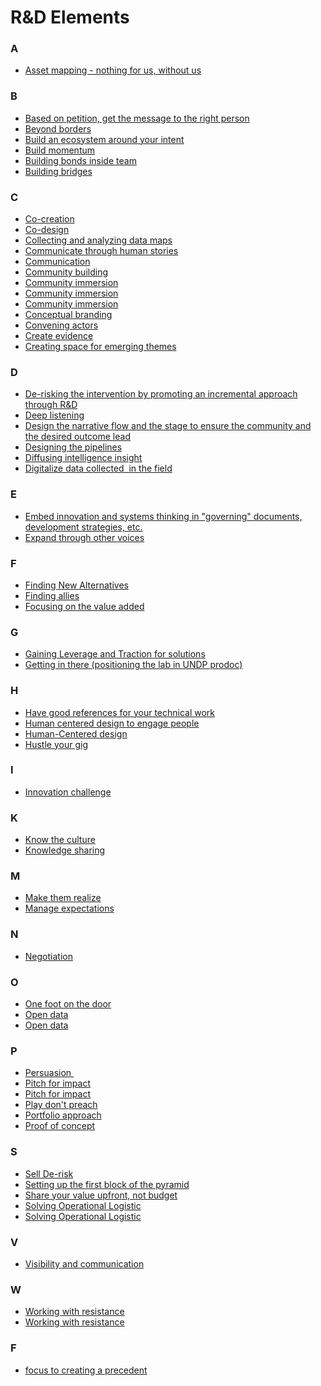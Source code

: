 # R&D Elements


<div class=multicol>

<div>

### A

- [Asset mapping - nothing for us, without us](/RnD-Archive/elements/tactics/?doc=Asset%20mapping)
</div>

<div>

### B

- [Based on petition, get the message to the right person](/RnD-Archive/elements/tactics/?doc=Based%20on%20petition%20get%20the%20message%20to%20the%20right%20person)
- [Beyond borders](/RnD-Archive/elements/tactics/?doc=Beyond%20borders)
- [Build an ecosystem around your intent](/RnD-Archive/elements/tactics/?doc=Working%20with%20ecosystems)
- [Build momentum](/RnD-Archive/elements/tactics/?doc=Using%20high%20level%20meetings%20to%20build%20momentum)
- [Building bonds inside team](/RnD-Archive/elements/tactics/?doc=Building%20bonds%20inside%20the%20team)
- [Building bridges](/RnD-Archive/elements/tactics/?doc=Building%20bridges)
</div>

<div>

### C

- [Co-creation](/RnD-Archive/elements/tactics/?doc=Co-creation)
- [Co-design](/RnD-Archive/elements/tactics/?doc=Co-design)
- [Collecting and analyzing data maps](/RnD-Archive/elements/tactics/?doc=Data%20collection)
- [Communicate through human stories](/RnD-Archive/elements/tactics/?doc=Communicate%20through%20human%20stories)
- [Communication](/RnD-Archive/elements/tactics/?doc=Focusing%20on%20communication%20strategy)
- [Community building](/RnD-Archive/elements/tactics/?doc=Community%20building)
- [Community immersion](/RnD-Archive/elements/tactics/?doc=Community%20immersion)
- [Community immersion](/RnD-Archive/elements/tactics/?doc=Immersion%20and%20engagemen)
- [Community immersion](/RnD-Archive/elements/tactics/?doc=Undertanding%20the%20community)
- [Conceptual branding](/RnD-Archive/elements/tactics/?doc=Conceptual%20branding)
- [Convening actors](/RnD-Archive/elements/tactics/?doc=Convening%20actors)
- [Create evidence](/RnD-Archive/elements/tactics/?doc=Create%20evidence)
- [Creating space for emerging themes](/RnD-Archive/elements/tactics/?doc=Creating%20space%20for%20emerging%20themes)
</div>

<div>

### D

- [De-risking the intervention by promoting an incremental approach through R&amp;D](/RnD-Archive/elements/tactics/?doc=De-risking%20the%20intervention%20by%20promoting%20an%20incremental%20approach%20trough%20R%26D)
- [Deep listening](/RnD-Archive/elements/tactics/?doc=Deep%20listening%20to%20map%20beyond%20the%20intangible)
- [Design the narrative flow and the stage to ensure the community and the desired outcome lead](/RnD-Archive/elements/tactics/?doc=Design)
- [Designing the pipelines](/RnD-Archive/elements/tactics/?doc=Desiging%20the%20pipelines)
- [Diffusing intelligence insight](/RnD-Archive/elements/tactics/?doc=Diffusion%20of%20intelligence%20insight)
- [Digitalize data collected  in the field](/RnD-Archive/elements/tactics/?doc=Digitise%20data%20collected%20in%20the%20field)
</div>

<div>

### E

- [Embed innovation and systems thinking in "governing" documents, development strategies, etc.](/RnD-Archive/elements/tactics/?doc=Systems%20thinking)
- [Expand through other voices](/RnD-Archive/elements/tactics/?doc=Expand%20through%20other%20voices)
</div>

<div>

### F

- [Finding New Alternatives](/RnD-Archive/elements/tactics/?doc=Finding%20new%20alternatives)
- [Finding allies](/RnD-Archive/elements/tactics/?doc=Allies%20and%20champions)
- [Focusing on the value added](/RnD-Archive/elements/tactics/?doc=Focusing%20on%20the%20value%20added)
</div>

<div>

### G

- [Gaining Leverage and Traction for solutions](/RnD-Archive/elements/tactics/?doc=Gaining%20leverage%20and%20traction%20for%20solutions)
- [Getting in there (positioning the lab in UNDP prodoc)](/RnD-Archive/elements/tactics/?doc=Getting%20in%20there)
</div>

<div>

### H

- [Have good references for your technical work](/RnD-Archive/elements/tactics/?doc=Have%20good%20references%20for%20your%20technical%20work)
- [Human centered design to engage people](/RnD-Archive/elements/tactics/?doc=Human%20centered%20design%20to%20engage%20people)
- [Human-Centered design](/RnD-Archive/elements/tactics/?doc=Human%20centered%20design)
- [Hustle your gig](/RnD-Archive/elements/tactics/?doc=Hustle%20your%20gig)
</div>

<div>

### I

- [Innovation challenge](/RnD-Archive/elements/tactics/?doc=Innovation%20challenge)
</div>

<div>

### K

- [Know the culture](/RnD-Archive/elements/tactics/?doc=Know%20the%20culture)
- [Knowledge sharing](/RnD-Archive/elements/tactics/?doc=Sharing%20knowledge)
</div>

<div>

### M

- [Make them realize](/RnD-Archive/elements/tactics/?doc=Make%20them%20realize)
- [Manage expectations](/RnD-Archive/elements/tactics/?doc=Manage%20expectations)
</div>

<div>

### N

- [Negotiation](/RnD-Archive/elements/tactics/?doc=Negotiation)
</div>

<div>

### O

- [One foot on the door](/RnD-Archive/elements/tactics/?doc=One%20foot%20on%20the%20door)
- [Open data](/RnD-Archive/elements/tactics/?doc=Be%20open%20by%20default)
- [Open data](/RnD-Archive/elements/tactics/?doc=Open%20data)
</div>

<div>

### P

- [Persuasion ](/RnD-Archive/elements/tactics/?doc=Persuasion)
- [Pitch for impact](/RnD-Archive/elements/tactics/?doc=Pitch%20for%20impact)
- [Pitch for impact](/RnD-Archive/elements/tactics/?doc=Pitching%20skill)
- [Play don't preach](/RnD-Archive/elements/tactics/?doc=Play%20do%20not%20preach)
- [Portfolio approach](/RnD-Archive/elements/tactics/?doc=Portfolio%20approach)
- [Proof of concept](/RnD-Archive/elements/tactics/?doc=Proof%20of%20concept)
</div>

<div>

### S

- [Sell De-risk](/RnD-Archive/elements/tactics/?doc=Sell%20De-risk)
- [Setting up the first block of the pyramid](/RnD-Archive/elements/tactics/?doc=Setting%20up%20the%20first%20block%20of%20the%20pyramid)
- [Share your value upfront, not budget](/RnD-Archive/elements/tactics/?doc=Share%20your%20value%20upfront)
- [Solving Operational Logistic](/RnD-Archive/elements/tactics/?doc=Problem%20solving%20skill)
- [Solving Operational Logistic](/RnD-Archive/elements/tactics/?doc=Solving%20operational%20logistics)
</div>

<div>

### V

- [Visibility and communication](/RnD-Archive/elements/tactics/?doc=Communication%20skills)
</div>

<div>

### W

- [Working with resistance](/RnD-Archive/elements/tactics/?doc=Overcoming%20resistance)
- [Working with resistance](/RnD-Archive/elements/tactics/?doc=Working%20with%20resistance)
</div>

<div>

### F

- [focus to creating a precedent](/RnD-Archive/elements/tactics/?doc=Focus%20to%20creating%20a%20precedent)
</div>
</div>
